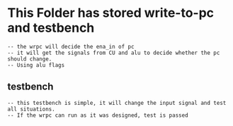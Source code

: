 # This Folder has stored write-to-pc and testbench
	-- the wrpc will decide the ena_in of pc
	-- it will get the signals from CU and alu to decide whether the pc should change.
	-- Using alu flags
	
## testbench
	-- this testbench is simple, it will change the input signal and test all situations.
	-- If the wrpc can run as it was designed, test is passed
